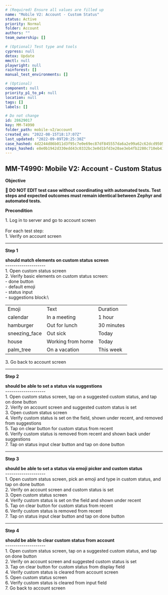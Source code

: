 ```yaml
---
# (Required) Ensure all values are filled up
name: "Mobile V2: Account - Custom Status"
status: Active
priority: Normal
folder: Account
authors: ""
team_ownership: []

# (Optional) Test type and tools
cypress: null
detox: Update
mmctl: null
playwright: null
rainforest: []
manual_test_environments: []

# (Optional)
component: null
priority_p1_to_p4: null
location: null
tags: []
labels: []

# Do not change
id: 28629017
key: MM-T4990
folder_path: mobile-v2/account
created_on: "2022-08-15T18:17:07Z"
last_updated: "2022-09-09T20:25:30Z"
case_hashed: 4d2244d86b011d3f95c7e0e69ec87df845557da6a2e99a62c62dcd9505d4c40df87df22691a54d2e60cfeab45e126486
steps_hashed: e8e0b1942d330edd43c0332bc3e0d1bfd3e20ae3eb4fb2280c710eb41e492b61210d6581838eea64c21cd3a1ba3dc8bf
---
```


## MM-T4990: Mobile V2: Account - Custom Status

**Objective**

**🛑 DO NOT EDIT test case without coordinating with automated tests. Test steps and expected outcomes must remain identical between Zephyr and automated tests.**

**Precondition**

1\. Log in to server and go to account screen\
\
For each test step:\
1\. Verify on account screen

---

**Step 1**

**should match elements on custom status screen**\
\--------------------\
1\. Open custom status screen\
2\. Verify basic elements on custom status screen:\
\- done button\
\- default emoji\
\- status input\
\- suggestions block:\\

|                |                   |            |
| -------------- | ----------------- | ---------- |
| Emoji          | Text              | Duration   |
| calendar       | In a meeting      | 1 hour     |
| hamburger      | Out for lunch     | 30 minutes |
| sneezing\_face | Out sick          | Today      |
| house          | Working from home | Today      |
| palm\_tree     | On a vacation     | This week  |

3\. Go back to account screen

---

**Step 2**

**should be able to set a status via suggestions**\
\--------------------\
1\. Open custom status screen, tap on a suggested custom status, and tap on done button\
2\. Verify on account screen and suggested custom status is set\
3\. Open custom status screen\
4\. Verify custom status is set on the field, shown under recent, and removed from suggestions\
5\. Tap on clear button for custom status from recent\
6\. Verify custom status is removed from recent and shown back under suggestions\
7\. Tap on status input clear button and tap on done button

---

**Step 3**

**should be able to set a status via emoji picker and custom status**\
\--------------------\
1\. Open custom status screen, pick an emoji and type in custom status, and tap on done button\
2\. Verify on account screen and custom status is set\
3\. Open custom status screen\
4\. Verify custom status is set on the field and shown under recent\
5\. Tap on clear button for custom status from recent\
6\. Verify custom status is removed from recent\
7\. Tap on status input clear button and tap on done button

---

**Step 4**

**should be able to clear custom status from account**\
\--------------------\
1\. Open custom status screen, tap on a suggested custom status, and tap on done button\
2\. Verify on account screen and suggested custom status is set\
3\. Tap on clear button for custom status from display field\
4\. Verify custom status is cleared from account screen\
5\. Open custom status screen\
6\. Verify custom status is cleared from input field\
7\. Go back to account screen
